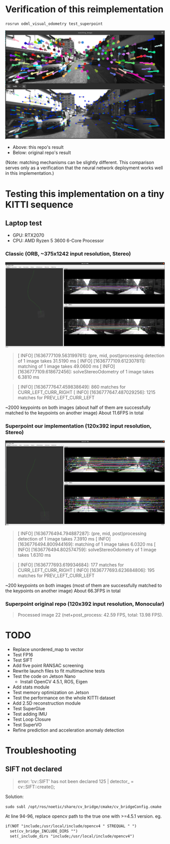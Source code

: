 # Verification of this reimplementation

`rosrun odml_visual_odometry test_superpoint`

![reimplementation_vs_origin_result](figures/reimplementation_vs_origin_result.png)

- Above: this repo's result
- Below: original repo's result

(Note: matching mechanisms can be slightly different. This comparison serves only as a verification that the neural network deployment works well in this implementation.)

# Testing this implementation on a tiny KITTI sequence


## Laptop test

- GPU: RTX2070
- CPU: AMD Ryzen 5 3600 6-Core Processor

### Classic (ORB, ~375x1242 input resolution, Stereo)

![ORB_visual_odometry_2011_09_26_seq05](figures/ORB_visual_odometry_2011_09_26_seq05.png)

> [ INFO] [1636777109.563199761]: (pre, mid, post)processing detection of 1 image takes 31.5190 ms
> [ INFO] [1636777109.612307811]: matching of 1 image takes 49.0600 ms
> [ INFO] [1636777109.618672456]: solveStereoOdometry of 1 image takes 6.3810 ms

> [ INFO] [1636777647.459838649]: 860 matches for CURR_LEFT_CURR_RIGHT
> [ INFO] [1636777647.487029256]: 1215 matches for PREV_LEFT_CURR_LEFT

~2000 keypoints on both images (about half of them are successfully matched to the keypoints on another image)
About 11.6FPS in total

### Superpoint our implementation (120x392 input resolution, Stereo)

![superpoint_visual_odometry_2011_09_26_seq05](figures/superpoint_visual_odometry_2011_09_26_seq05.png)

> [ INFO] [1636776494.794887287]: (pre, mid, post)processing detection of 1 image takes 7.3910 ms
> [ INFO] [1636776494.800944169]: matching of 1 image takes 6.0320 ms
> [ INFO] [1636776494.802574759]: solveStereoOdometry of 1 image takes 1.6310 ms

> [ INFO] [1636777693.619934684]: 177 matches for CURR_LEFT_CURR_RIGHT
> [ INFO] [1636777693.623684806]: 195 matches for PREV_LEFT_CURR_LEFT

~200 keypoints on both images (most of them are successfully matched to the keypoints on another image)
About 66.3FPS in total

### Superpoint original repo (120x392 input resolution, Monocular)

> Processed image 22 (net+post_process: 42.59 FPS, total: 13.98 FPS).

# TODO 

- Replace unordered_map to vector<int>
- Test FP16
- Test SIFT
- Add five point RANSAC screening
- Rewrite launch files to fit multimachine tests
- Test the code on Jetson Nano
    - Install OpenCV 4.5.1, ROS, Eigen
- Add stats module
- Test memory optimization on Jetson
- Test the performance on the whole KITTI dataset
- Add 2.5D reconstruction module
- Test SuperGlue
- Test adding IMU
- Test Loop Closure
- Test SuperVO
- Refine prediction and acceleration anomaly detection

# Troubleshooting

## SIFT not declared
> error: ‘cv::SIFT’ has not been declared
>  125 |     detector_ = cv::SIFT::create();

Solution:

`sudo subl /opt/ros/noetic/share/cv_bridge/cmake/cv_bridgeConfig.cmake`

At line 94-96, replace opencv path to the true one with >=4.5.1 version. eg. 

```
if(NOT "include;/usr/local/include/opencv4 " STREQUAL " ")
  set(cv_bridge_INCLUDE_DIRS "")
  set(_include_dirs "include;/usr/local/include/opencv4")
```